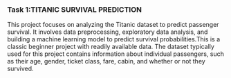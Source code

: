 <h3>Task 1:TITANIC SURVIVAL PREDICTION</h3>
      
This project focuses on analyzing the Titanic dataset to predict passenger survival. It involves data preprocessing, exploratory data analysis, and building a machine learning model to predict survival probabilities.This is a classic beginner project with readily available data. The dataset typically used for this project contains information about individual passengers, such as their age, gender, ticket class, fare, cabin, and whether or not they survived.
